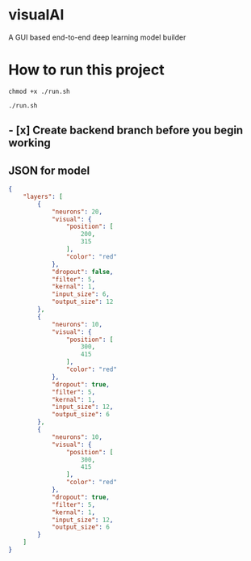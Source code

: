 # visualAI
A GUI based end-to-end deep learning model builder



# How to run this project
```shell
chmod +x ./run.sh
```
```shell
./run.sh
```

## - [x] Create backend branch before you begin working

## JSON for model

```json
{
    "layers": [
        {
            "neurons": 20,
            "visual": {
                "position": [
                    200,
                    315
                ],
                "color": "red"
            },
            "dropout": false,
            "filter": 5,
            "kernal": 1,
            "input_size": 6,
            "output_size": 12
        },
        {
            "neurons": 10,
            "visual": {
                "position": [
                    300,
                    415
                ],
                "color": "red"
            },
            "dropout": true,
            "filter": 5,
            "kernal": 1,
            "input_size": 12,
            "output_size": 6
        },
        {
            "neurons": 10,
            "visual": {
                "position": [
                    300,
                    415
                ],
                "color": "red"
            },
            "dropout": true,
            "filter": 5,
            "kernal": 1,
            "input_size": 12,
            "output_size": 6
        }
    ]
}
```
